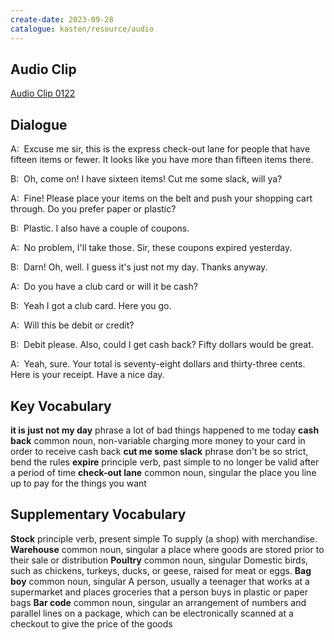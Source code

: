 ```yaml
---
create-date: 2023-09-28
catalogue: kasten/resource/audio
---
```


## Audio Clip
[Audio Clip 0122](https://archive.org/download/englishpod_all/englishpod_0122dg.mp3)

## Dialogue
A:  Excuse me sir, this is the express check-out lane for people that have fifteen items or fewer.  It looks like you have more than fifteen items there.

B:  Oh, come on!  I have sixteen items! Cut me some slack, will ya?

A:  Fine!  Please place your items on the belt and push your shopping cart through.  Do you prefer paper or plastic?

B:  Plastic.  I also have a couple of coupons.

A:  No problem, I'll take those.  Sir, these coupons expired yesterday.

B:  Darn!  Oh, well. I guess it's just not my day.  Thanks anyway.

A:  Do you have a club card or will it be cash?

B:  Yeah I got a club card. Here you go.

A:  Will this be debit or credit?

B:  Debit please. Also, could I get cash back? Fifty dollars would be great.

A:  Yeah, sure.  Your total is seventy-eight dollars and thirty-three cents.  Here is your receipt. Have a nice day.

## Key Vocabulary
**it is just not my day**   phrase                        a lot of bad things happened to me today
**cash back**               common noun, non-variable     charging more money to your card in order to receive cash back
**cut me some slack**       phrase                        don't be so strict, bend the rules
**expire**                  principle verb, past simple   to no longer be valid after a period of time
**check-out lane**          common noun, singular         the place you line up to pay for the things you want

## Supplementary Vocabulary
**Stock**       principle verb, present simple   To supply (a shop) with merchandise.
**Warehouse**   common noun, singular            a place where goods are stored prior to their sale or distribution
**Poultry**     common noun, singular            Domestic birds, such as chickens, turkeys, ducks, or geese, raised for meat or eggs.
**Bag boy**     common noun, singular            A person, usually a teenager that works at a supermarket and places groceries that a person buys in plastic or paper bags
**Bar code**    common noun, singular            an arrangement of numbers and parallel lines on a package, which can be electronically scanned at a checkout to give the price of the goods
